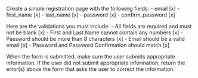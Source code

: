 Create a simple registration page with the following fields:
	- email [x]
	- first_name [x]
	- last_name [x]
	- password [x] 
	- confirm_password [x]

Here are the validations you must include:
	- All fields are required and must not be blank [x]
	- First and Last Name cannot contain any numbers [x]
	- Password should be more than 8 characters [x]
	- Email should be a valid email [x]
	- Password and Password Confirmation should match [x]

When the form is submitted, make sure the user submits appropriate information. If the user did not submit appropriate information, return the error(s) above the form that asks the user to correct the information.
